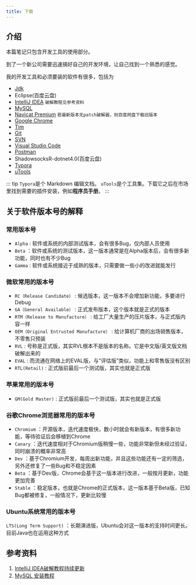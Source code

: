 ```yaml
---
title: 下载
---
```


## 介绍
本篇笔记只包含开发工具的使用部分。

到了一个新公司需要迅速搞好自己的开发环境，让自己找到一个熟悉的感觉。

我的开发工具和必须要装的软件有很多，包括为

- [Jdk](https://www.oracle.com/java/technologies/javase-downloads.html)
- Eclipse(百度云盘)
- [IntelliJ IDEA](https://www.jetbrains.com/idea/download/#section=windows) `破解教程见参考资料`
- [MySQL](https://downloads.mysql.com/archives/community/)
- [Navicat Premium](https://www.navicat.com.cn/download/navicat-premium) `若最新版本无patch破解器，则百度网盘下载旧版本`
- [Google Chrome](https://www.google.cn/intl/zh-CN/chrome/)
- [Tim](https://tim.qq.com/)
- [Git](https://git-scm.com/)
- [SVN](https://tortoisesvn.net/downloads.html)
- [Visual Studio Code](https://code.visualstudio.com/)
- [Postman](https://www.postman.com/downloads/)
- ShadowsocksR-dotnet4.0(百度云盘)
- [Typora](https://www.typora.io/#windows)
- [uTools](https://www.u.tools/)

::: tip
`Typora`是个 Markdown 编辑文档。
`uTools`是个工具集。下载它之后在市场里找到需要的插件安装，例如**程序员手册**。
:::

## 关于软件版本号的解释

### 常用版本号
- `Alpha` : 软件或系统的内部测试版本，会有很多Bug，仅内部人员使用
- `Beta` ：软件或系统的测试版本，这一版本通常是在Alpha版本后，会有很多新功能，同时也有不少Bug
- `Gamma` : 软件或系统接近于成熟的版本，只需要做一些小的改进就能发行

### 微软常用的版本号
- `RC（Release Candidate）` : 候选版本，这一版本不会增加新功能，多要进行Debug
- `GA（General Available）` : 正式发布版本，这个版本就是正式的版本
- `RTM（Release to Manufacture）` : 给工厂大量生产的压片版本，与正式版内容一样
- `OEM（Original Entrusted Manufacture）` : 给计算机厂商的出场销售版本，不零售只预装
- `RVL` : 号称是正式版，其实RVL根本不是版本的名称。它是中文版/英文版文档破解出来的
- `EVAL` : 而流通在网络上的EVAL版，与“评估版”类似，功能上和零售版没有区别
- `RTL(Retail)` : 正式版前最后一个测试版，其实也就是正式版

### 苹果常用的版本号
- `GM(Gold Master)` : 正式版前最后一个测试版，其实也就是正式版

### 谷歌Chrome浏览器常用的版本号
- `Chromium` ：开源版本，迭代速度极快，数小时就会有新版本，有很多新功能，等待验证后会移植到Chrome
- `Canary` ：迭代速度相对于Chromium版稍慢一些，功能非常新但未经过验证，同时崩溃的概率非常高
- `Dev` ：基于Chromium开发，每周出新功能，并且这些功能还有一定的筛选，另外还修复了一些Bug和不稳定因素
- `Beta` ：基于Dev版，Chrome会基于这一版本进行改进，一般按月更新，功能更加完善
- `Stable` ：稳定版本，也就是Chrome的正式版本，这一版本基于Beta版，已知Bug都被修复，一般情况下，更新比较慢

### Ubuntu系统常用的版本号
`LTS(Long Term Support)` ：长期演进版，Ubuntu会对这一版本的支持时间更长。目前Java也在运用这种方式


## 参考资料
1. [IntelliJ IDEA破解教程持续更新](https://www.algerfan.cn/articles/2019/03/06/1551868940012.html)
2. [MySQL 安装教程](/backend/mysql/install)
